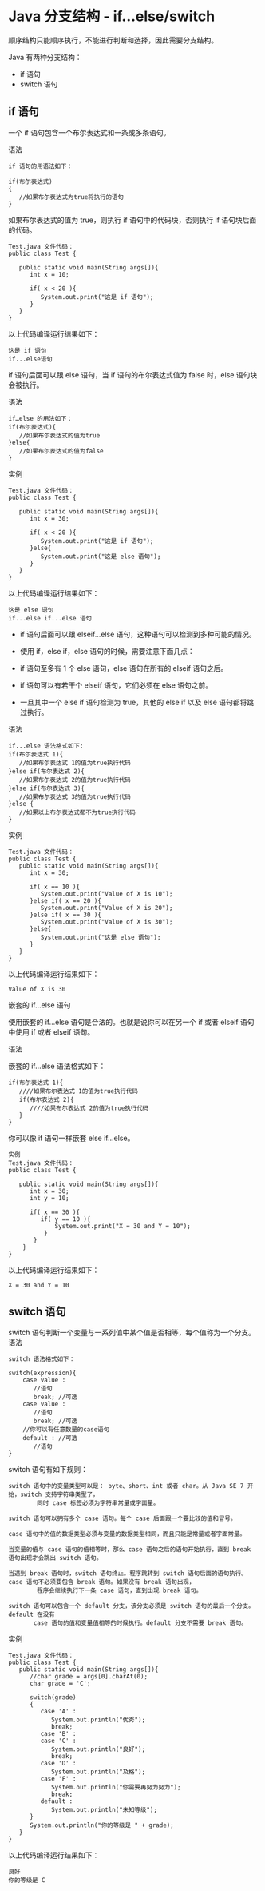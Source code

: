 # Java 分支结构 - if...else/switch
顺序结构只能顺序执行，不能进行判断和选择，因此需要分支结构。

Java 有两种分支结构：

- if 语句
- switch 语句

## if 语句

一个 if 语句包含一个布尔表达式和一条或多条语句。

语法
	
	if 语句的用语法如下：
	
	if(布尔表达式)
	{
	   //如果布尔表达式为true将执行的语句
	}

如果布尔表达式的值为 true，则执行 if 语句中的代码块，否则执行 if 语句块后面的代码。
	
	Test.java 文件代码：
	public class Test {
	 
	   public static void main(String args[]){
	      int x = 10;
	 
	      if( x < 20 ){
	         System.out.print("这是 if 语句");
	      }
	   }
	}

以上代码编译运行结果如下：
	
	这是 if 语句
	if...else语句

if 语句后面可以跟 else 语句，当 if 语句的布尔表达式值为 false 时，else 语句块会被执行。

语法
	
	if…else 的用法如下：
	if(布尔表达式){
	   //如果布尔表达式的值为true
	}else{
	   //如果布尔表达式的值为false
	}

实例
	
	Test.java 文件代码：
	public class Test {
	 
	   public static void main(String args[]){
	      int x = 30;
	 
	      if( x < 20 ){
	         System.out.print("这是 if 语句");
	      }else{
	         System.out.print("这是 else 语句");
	      }
	   }
	}

以上代码编译运行结果如下：
	
	这是 else 语句
	if...else if...else 语句

- if 语句后面可以跟 elseif…else 语句，这种语句可以检测到多种可能的情况。

- 使用 if，else if，else 语句的时候，需要注意下面几点：

- if 语句至多有 1 个 else 语句，else 语句在所有的 elseif 语句之后。

- if 语句可以有若干个 elseif 语句，它们必须在 else 语句之前。

- 一旦其中一个 else if 语句检测为 true，其他的 else if 以及 else 语句都将跳过执行。

语法
	
	if...else 语法格式如下:
	if(布尔表达式 1){
	   //如果布尔表达式 1的值为true执行代码
	}else if(布尔表达式 2){
	   //如果布尔表达式 2的值为true执行代码
	}else if(布尔表达式 3){
	   //如果布尔表达式 3的值为true执行代码
	}else {
	   //如果以上布尔表达式都不为true执行代码
	}

实例
	
	Test.java 文件代码：
	public class Test {
	   public static void main(String args[]){
	      int x = 30;
	 
	      if( x == 10 ){
	         System.out.print("Value of X is 10");
	      }else if( x == 20 ){
	         System.out.print("Value of X is 20");
	      }else if( x == 30 ){
	         System.out.print("Value of X is 30");
	      }else{
	         System.out.print("这是 else 语句");
	      }
	   }
	}

以上代码编译运行结果如下：

	Value of X is 30

嵌套的 if…else 语句

使用嵌套的 if…else 语句是合法的。也就是说你可以在另一个 if 或者 elseif 语句中使用 if 或者 elseif 语句。

语法

嵌套的 if…else 语法格式如下：
	
	if(布尔表达式 1){
	   ////如果布尔表达式 1的值为true执行代码
	   if(布尔表达式 2){
	      ////如果布尔表达式 2的值为true执行代码
	   }
	}

你可以像 if 语句一样嵌套 else if...else。

	实例
	Test.java 文件代码：
	public class Test {
	 
	   public static void main(String args[]){
	      int x = 30;
	      int y = 10;
	 
	      if( x == 30 ){
	         if( y == 10 ){
	             System.out.print("X = 30 and Y = 10");
	          }
	       }
	    }
	}

以上代码编译运行结果如下：

	X = 30 and Y = 10

## switch 语句

switch 语句判断一个变量与一系列值中某个值是否相等，每个值称为一个分支。
语法
	
	switch 语法格式如下：
	
	switch(expression){
	    case value :
	       //语句
	       break; //可选
	    case value :
	       //语句
	       break; //可选
	    //你可以有任意数量的case语句
	    default : //可选
	       //语句
	}

switch 语句有如下规则：
	
	switch 语句中的变量类型可以是： byte、short、int 或者 char。从 Java SE 7 开始，switch 支持字符串类型了，
			同时 case 标签必须为字符串常量或字面量。
	
	switch 语句可以拥有多个 case 语句。每个 case 后面跟一个要比较的值和冒号。
	
	case 语句中的值的数据类型必须与变量的数据类型相同，而且只能是常量或者字面常量。
	
	当变量的值与 case 语句的值相等时，那么 case 语句之后的语句开始执行，直到 break 语句出现才会跳出 switch 语句。
	
	当遇到 break 语句时，switch 语句终止。程序跳转到 switch 语句后面的语句执行。case 语句不必须要包含 break 语句。如果没有 break 语句出现，
			程序会继续执行下一条 case 语句，直到出现 break 语句。
	
	switch 语句可以包含一个 default 分支，该分支必须是 switch 语句的最后一个分支。default 在没有
		   case 语句的值和变量值相等的时候执行。default 分支不需要 break 语句。

实例
	
	Test.java 文件代码：
	public class Test {
	   public static void main(String args[]){
	      //char grade = args[0].charAt(0);
	      char grade = 'C';
	 
	      switch(grade)
	      {
	         case 'A' :
	            System.out.println("优秀"); 
	            break;
	         case 'B' :
	         case 'C' :
	            System.out.println("良好");
	            break;
	         case 'D' :
	            System.out.println("及格");
	         case 'F' :
	            System.out.println("你需要再努力努力");
	            break;
	         default :
	            System.out.println("未知等级");
	      }
	      System.out.println("你的等级是 " + grade);
	   }
	}

以上代码编译运行结果如下：
	
	良好
	你的等级是 C